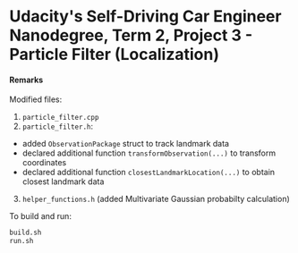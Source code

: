 # Udacity's Self-Driving Car Engineer Nanodegree, Term 2, Project 3 - Particle Filter (Localization)


#### Remarks
Modified files: 
1. `particle_filter.cpp`
2. `particle_filter.h`:
* added `ObservationPackage` struct to track landmark data
* declared additional function `transformObservation(...)`
to transform coordinates
* declared additional function `closestLandmarkLocation(...)` to obtain closest landmark data
3. `helper_functions.h` (added Multivariate Gaussian probabilty calculation)

To build and run:
```bash
build.sh
run.sh
```


